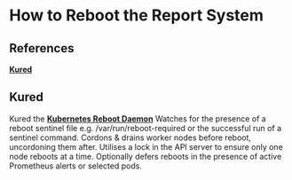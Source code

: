 # How to Reboot the Report System

## References

**[Kured](https://kured.dev/docs/)**

## Kured

Kured the **[Kubernetes Reboot Daemon](https://kured.dev/docs/)**
Watches for the presence of a reboot sentinel file e.g. /var/run/reboot-required or the successful run of a sentinel command.
Cordons & drains worker nodes before reboot, uncordoning them after.
Utilises a lock in the API server to ensure only one node reboots at a time.
Optionally defers reboots in the presence of active Prometheus alerts or selected pods.
